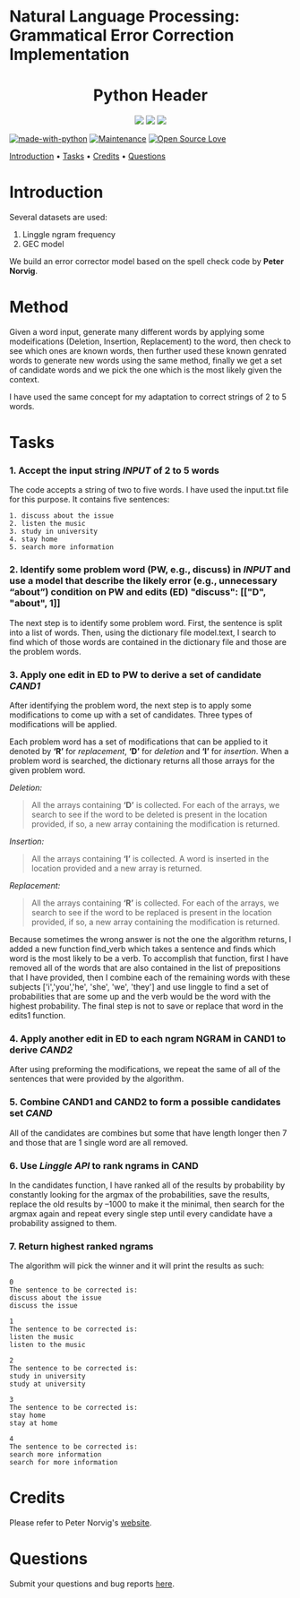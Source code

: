 # Natural Language Processing: Grammatical Error Correction Implementation
<h1 align="center">Python Header
</h1>
<p align="center">
    <a href="https://www.python.org/"><img src="https://img.shields.io/badge/Made%20with-Python-1f425f.svg"></a>
    <a href="https://github.com/luowensheng/DIP-Image-Restoration-Homomorphic-filtering-/pulse"><img src="https://img.shields.io/badge/Maintained%3F-yes-green.svg"></a>
    <a href="https://github.com/luowensheng"><img src="https://badges.frapsoft.com/os/v2/open-source.svg?v=103"></a>
</p>


[![made-with-python](https://img.shields.io/badge/Made%20with-Python-1f425f.svg)](https://www.python.org/)
[![Maintenance](https://img.shields.io/badge/Maintained%3F-yes-green.svg)](https://github.com/luowensheng/Natural-Language-Processing-Grammatical-Error-Correction-/pulse)
[![Open Source Love](https://badges.frapsoft.com/os/v2/open-source.svg?v=103)](https://github.com/luowensheng)

[Introduction](#Introduction) • [Tasks](#Tasks) • [Credits](#Credits) • [Questions](#Questions)

</center>


# Introduction
Several datasets are used: 
1. Linggle ngram frequency
2. GEC model

We build an error corrector model based on the spell check code by **Peter Norvig**.

# Method
Given a word input, generate many different words by applying some modeifications (Deletion, Insertion, Replacement) to the word, then check to see which ones are known words, then further used these known genrated words to generate new words using the same method, finally we get a set of  candidate words and we pick the one which is the most likely given the context.

I have used the same concept for my adaptation to correct strings of 2 to 5 words.

# Tasks
### **1. Accept the input string *INPUT* of 2 to 5 words**
The code accepts a string of two to five words. I have used the input.txt file for this purpose. It contains five sentences:
```
1. discuss about the issue
2. listen the music
3. study in university
4. stay home
5. search more information
```

### **2. Identify some problem word (PW, e.g., discuss) in *INPUT* and use a model that describe the likely error (e.g., unnecessary “about”) condition on PW and edits (ED) "discuss": [["D", "about", 1]]**
The next step is to identify some problem word. First, the sentence is split into a
list of words. Then, using the dictionary file model.text, I search to find which of
those words are contained in the dictionary file and those are the problem words.

### **3. Apply one edit in ED to PW to derive a set of candidate *CAND1***
After identifying the problem word, the next step is to apply some modifications to
come up with a set of candidates. Three types of modifications will be applied.

Each problem word has a set of modifications that can be applied to it denoted by
**‘R’** for *replacement*, **‘D’** for *deletion* and **‘I’** for *insertion*. When a problem word is
searched, the dictionary returns all those arrays for the given problem word.

*Deletion:*
>All the arrays containing **‘D’** is collected. For each of the arrays, we search to see if the word to be deleted is present in the location provided, if so, a new array
containing the modification is returned.

*Insertion:*
>All the arrays containing **‘I’** is collected. A word is inserted in the location
provided and a new array is returned.

*Replacement:*
>All the arrays containing **‘R’** is collected. For each of the arrays, we search to see if
the word to be replaced is present in the location provided, if so, a new array
containing the modification is returned.

Because sometimes the wrong answer is not the one the algorithm returns, I added a
new function find_verb which takes a sentence and finds which word is the most
likely to be a verb. To accomplish that function, first I have removed all of the
words that are also contained in the list of prepositions that I have provided, then I
combine each of the remaining words with these subjects ['i','you','he', 'she', 'we',
'they'] and use linggle to find a set of probabilities that are some up and the verb
would be the word with the highest probability. The final step is not to save or
replace that word in the edits1 function.

### **4. Apply another edit in ED to each ngram NGRAM in CAND1 to derive *CAND2***
After using preforming the modifications, we repeat the same of all of the
sentences that were provided by the algorithm.

### **5. Combine CAND1 and CAND2 to form a possible candidates set *CAND***
All of the candidates are combines but some that have length longer then 7 and
those that are 1 single word are all removed.

### **6. Use *Linggle API* to rank ngrams in CAND**
In the candidates function, I have ranked all of the results by probability by
constantly looking for the argmax of the probabilities, save the results, replace the
old results by –1000 to make it the minimal, then search for the argmax again and
repeat every single step until every candidate have a probability assigned to them.

### **7. Return highest ranked ngrams**
The algorithm will pick the winner and it will print the results as such:

```
0
The sentence to be corrected is:
discuss about the issue
discuss the issue

1
The sentence to be corrected is:
listen the music
listen to the music

2
The sentence to be corrected is:
study in university
study at university

3
The sentence to be corrected is:
stay home
stay at home

4
The sentence to be corrected is:
search more information
search for more information
```

# Credits
Please refer to Peter Norvig's [website](https://norvig.com/spell-correct.html).

# Questions
Submit your questions and bug reports [here](https://github.com/luowensheng/Natural-Language-Processing-Grammatical-Error-Correction-/issues).

